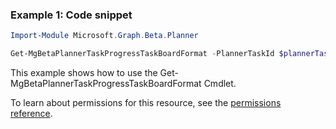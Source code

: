 ### Example 1: Code snippet

```powershell
Import-Module Microsoft.Graph.Beta.Planner

Get-MgBetaPlannerTaskProgressTaskBoardFormat -PlannerTaskId $plannerTaskId
```
This example shows how to use the Get-MgBetaPlannerTaskProgressTaskBoardFormat Cmdlet.

To learn about permissions for this resource, see the [permissions reference](/graph/permissions-reference).

